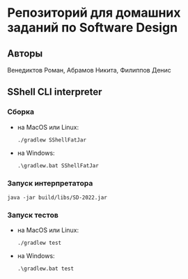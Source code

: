 # Репозиторий для домашних заданий по Software Design

## Авторы
Венедиктов Роман, Абрамов Никита, Филиппов Денис

## SShell CLI interpreter
### Сборка
- на MacOS или Linux:

  `./gradlew SShellFatJar`
- на Windows:

  `.\gradlew.bat SShellFatJar`

### Запуск интерпретатора
`java -jar build/libs/SD-2022.jar`

### Запуск тестов
- на MacOS или Linux:

  `./gradlew test`
- на Windows:

  `.\gradlew.bat test`
